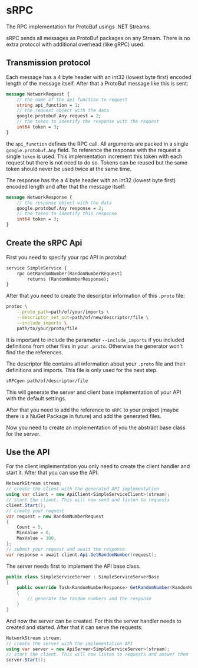 # sRPC

The RPC implementation for ProtoBuf usings .NET Streams.

sRPC sends all messages as ProtoBuf packages on any Stream. There is no extra protocol with additional overhead (like gRPC) used.

## Transmission protocol

Each message has a 4 byte header with an int32 (lowest byte first) encoded length of the message itself. After that a ProtoBuf message like this is sent:

```protobuf
message NetworkRequest {
	// the name of the api function to request
	string api_function = 1;
	// the request object with the data
	google.protobuf.Any request = 2;
	// the token to identify the response with the request
	int64 token = 3;
}
```

the `api_function` defines the RPC call. All arguments are packed in a single `google.protobuf.Any` field. To reference the response with the request a single `token` is used. This implementation increment this token with each request but there is not need to do so. Tokens can be reused but the same token should never be used twice at the same time.

The response has the a 4 byte header with an int32 (lowest byte first) encoded length and after that the message itself:

```protobuf
message NetworkResponse {
	// the response object with the data
	google.protobuf.Any response = 2;
	// the token to identify this response
	int64 token = 3;
}
```

## Create the sRPC Api

First you need to specify your rpc API in protobuf:

```protobuf
service SimpleService {
	rpc GetRandomNumber(RandonNumberRequest)
		returns (RandomNumberResponse);
}
```

After that you need to create the descriptor information of this `.proto` file:

```sh
protoc \
    --proto_path=path/of/your/imports \
    --descriptor_set_out=path/of/new/descriptor/file \
    --include_imports \
    path/to/your/proto/file
```

It is important to include the parameter `--include_imports` if you included definitions from other files in your `.proto`. Otherwise the generator won't find the the references.

The descriptor file contains all information about your `.proto` file and their definitions and imports. This file is only used for the next step.

```sh
sRPCgen path/of/descriptor/file
```

This will generate the server and client base implementation of your API with the default settings.

After that you need to add the reference to `sRPC` to your project (maybe there is a NuGet Package in future) and add the generated files.

Now you need to create an implementation of you the abstract base class for the server.

## Use the API

For the client implementation you only need to create the client handler and start it. After that you can use the API.

```csharp
NetworkStream stream;
// create the client with the generated API implementation
using var client = new ApiClient<SimpleServiceClient>(stream);
// start the client. This will now send and listen to requests
client.Start();
// create your request
var request = new RandomNumberRequest
{
    Count = 5,
    MinValue = 0,
    MaxValue = 100,
};
// submit your request and await the response
var response = await client.Api.GetRandomNumber(request);
```

The server needs first to implement the API base class.

```csharp
public class SimpleServiceServer : SimpleServiceServerBase
{
    public override Task<RandomNumberResponse> GetRandomNumber(RandonNumberRequest request)
    {
        // generate the random numbers and the response
    }
}
```

And now the server can be created. For this the server handler needs to created and started. After that it can serve the requests:

```csharp
NetworkStream stream;
// create the server with the implementation API
using var server = new ApiServer<SimpleServiceServer>(stream);
// start the client. This will now listen to requests and answer them
server.Start();
```
